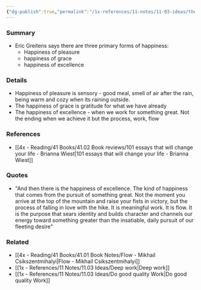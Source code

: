 ```yaml
---
{"dg-publish":true,"permalink":"/1x-references/11-notes/11-03-ideas/the-happiness-of-pleasure-grace-and-excellence/","title":"The happiness of pleasure grace and excellence","created":"2022-11-14T21:33:32.000+03:00","updated":"2024-02-14T20:18:22.148+03:00"}
---
```



### Summary
- Eric Greitens says there are three primary forms of happiness:
	- Happiness of pleasure
	- happiness of grace
	- happiness of excellence

### Details
- Happiness of pleasure is sensory - good meal, smell of air after the rain, being warm and cozy when its raining outside.
- The happiness of grace is gratitude for what we have already
- The happiness of excellence - when we work for something great. Not the ending when we achieve it but the process, work, flow

### References
- [[4x - Reading/41 Books/41.02 Book reviews/101 essays that will change your life - Brianna Wiest\|101 essays that will change your life - Brianna Wiest]]

### Quotes
- "And then there is the happiness of excellence. The kind of happiness that comes from the pursuit of something great. Not the moment you arrive at the top of the mountain and raise your fists in victory, but the process of falling in love with the hike. It is meaningful work. It is flow. It is the purpose that sears identity and builds character and channels our energy toward something greater than the insatiable, daily pursuit of our fleeting desire"

### Related
- [[4x - Reading/41 Books/41.01 Book Notes/Flow - Mikhail Csikszentmihalyi\|Flow - Mikhail Csikszentmihalyi]]
- [[1x - References/11 Notes/11.03 Ideas/Deep work\|Deep work]]
- [[1x - References/11 Notes/11.03 Ideas/Do good quality Work\|Do good quality Work]]